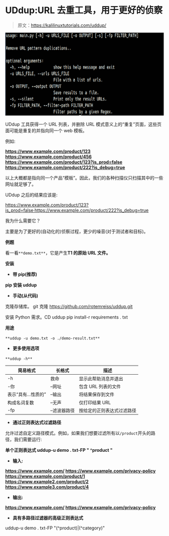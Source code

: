 # UDdup:URL 去重工具，用于更好的侦察

> 原文：<https://kalilinuxtutorials.com/uddup/>

[![UDdup : Urls De-Duplication Tool For Better Recon](img/ca7f25b5a21f2b69915156596ac8c28c.png "UDdup : Urls De-Duplication Tool For Better Recon")](https://1.bp.blogspot.com/-UBhK29qhIVc/YC_Ts07u5XI/AAAAAAAAIZs/EgMNS6vIplIMvWTNCtz52_TZE94trXuzQCLcBGAsYHQ/s728/uddup%25281%2529.png)

UDdup 工具获得一个 URL 列表，并删除 URL 模式意义上的“重复”页面，这些页面可能是重复的并指向同一个 web 模板。

例如:

**https://www.example.com/product/123
https://www.example.com/product/456
https://www.example.com/product/123?is_prod=false https://www.example.com/product/222?is_debug=true**

以上大概都是指向同一个产品“模板”。因此，我们的各种扫描仪只扫描其中的一些网址就足够了。

UDdup 之后的结果应该是:

https://www.example.com/product/123?is_prod=false·https://www.example.com/product/222?is_debug=true

我为什么需要它？

主要是为了更好的(自动化的)侦察过程，更少的噪音(对于测试者和目标)。

**例题**

看一看`**demo.txt**`，它是产生**T1 的原始 URL 文件。**

**安装**

*   **带 pip(推荐)**

**pip 安装 uddup**

*   **手动(从代码)**

克隆存储库。
git 克隆 https://github.com/rotemreiss/uddup.git

安装 Python 需求。CD uddup
pip install-r requirements . txt

**用途**

`**uddup -u demo.txt -o ./demo-result.txt**`

*   **更多使用选项**

`**uddup -h**`

| 简易格式 | 长格式 | 描述 |
| --- | --- | --- |
| -h | 救命 | 显示此帮助消息并退出 |
| -你 | –网址 | 包含 URL 列表的文件 |
| 表示“具有…性质的” | –输出 | 将结果保存到文件 |
| 构成名词复数 | –无声 | 仅打印结果 URL |
| -fp | –滤波器路径 | 按给定的正则表达式过滤路径 |

*   **通过正则表达式过滤路径**

允许过滤自定义路径模式。例如，如果我们想要过滤所有以`/product`开头的路径，我们需要运行:

**单个正则表达式
uddup-u demo . txt-FP " ^product "**

*   **输入:**

**https://www.example.com/
https://www.example.com/privacy-policy
https://www.example.com/product/1
https://www.example2.com/product/2 https://www.example3.com/product/4**

*   **输出:**

**https://www.example.com/
https://www.example.com/privacy-policy**

*   **具有多路径过滤器的高级正则表达式**

uddup-u demo . txt-FP "(^product)|(^category)"